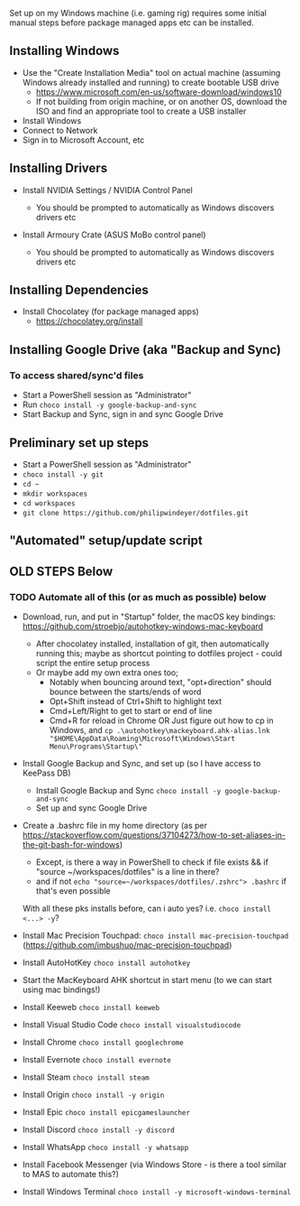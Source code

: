 Set up on my Windows machine (i.e. gaming rig) requires some initial manual steps before package managed apps etc can be installed.

## Installing Windows

- Use the "Create Installation Media" tool on actual machine (assuming Windows already installed and running) to create bootable USB drive
  - https://www.microsoft.com/en-us/software-download/windows10
  - If not building from origin machine, or on another OS, download the ISO and find an appropriate tool to create a USB installer
- Install Windows
- Connect to Network
- Sign in to Microsoft Account, etc

## Installing Drivers

- Install NVIDIA Settings / NVIDIA Control Panel

  - You should be prompted to automatically as Windows discovers drivers etc

- Install Armoury Crate (ASUS MoBo control panel)
  - You should be prompted to automatically as Windows discovers drivers etc

## Installing Dependencies

- Install Chocolatey (for package managed apps)
  - https://chocolatey.org/install

## Installing Google Drive (aka "Backup and Sync)

### To access shared/sync'd files

- Start a PowerShell session as "Administrator"
- Run `choco install -y google-backup-and-sync`
- Start Backup and Sync, sign in and sync Google Drive

## Preliminary set up steps

- Start a PowerShell session as "Administrator"
- `choco install -y git`
- `cd ~`
- `mkdir workspaces`
- `cd workspaces`
- `git clone https://github.com/philipwindeyer/dotfiles.git`

## "Automated" setup/update script

## OLD STEPS Below

### TODO Automate all of this (or as much as possible) below

- Download, run, and put in "Startup" folder, the macOS key bindings: https://github.com/stroebjo/autohotkey-windows-mac-keyboard

  - After chocolatey installed, installation of git, then automatically running this; maybe as shortcut pointing to dotfiles project - could script the entire setup process
  - Or maybe add my own extra ones too;
    - Notably when bouncing around text, "opt+direction" should bounce between the starts/ends of word
    - Opt+Shift instead of Ctrl+Shift to highlight text
    - Cmd+Left/Right to get to start or end of line
    - Cmd+R for reload in Chrome
      OR Just figure out how to cp in Windows, and `cp .\autohotkey\mackeyboard.ahk-alias.lnk "$HOME\AppData\Roaming\Microsoft\Windows\Start Menu\Programs\Startup\"`

- Install Google Backup and Sync, and set up (so I have access to KeePass DB)

  - Install Google Backup and Sync `choco install -y google-backup-and-sync`
  - Set up and sync Google Drive

- Create a .bashrc file in my home directory (as per https://stackoverflow.com/questions/37104273/how-to-set-aliases-in-the-git-bash-for-windows)

  - Except, is there a way in PowerShell to check if file exists && if "source ~/workspaces/dotfiles" is a line in there?
  - and if not `echo "source=~/workspaces/dotfiles/.zshrc"> .bashrc` if that's even possible

  With all these pks installs before, can i auto yes? i.e. `choco install <...> -y`?

- Install Mac Precision Touchpad: `choco install mac-precision-touchpad` (https://github.com/imbushuo/mac-precision-touchpad)
- Install AutoHotKey `choco install autohotkey`
- Start the MacKeyboard AHK shortcut in start menu (to we can start using mac bindings!)
- Install Keeweb `choco install keeweb`

- Install Visual Studio Code `choco install visualstudiocode`
- Install Chrome `choco install googlechrome`
- Install Evernote `choco install evernote`
- Install Steam `choco install steam`
- Install Origin `choco install -y origin`
- Install Epic `choco install epicgameslauncher`
- Install Discord `choco install -y discord`
- Install WhatsApp `choco install -y whatsapp`
- Install Facebook Messenger (via Windows Store - is there a tool similar to MAS to automate this?)
- Install Windows Terminal `choco install -y microsoft-windows-terminal`
